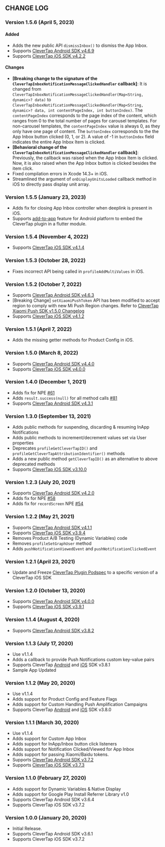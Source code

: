 ## CHANGE LOG

### Version 1.5.6 (April 5, 2023)
#### Added
* Adds the new public API `dismissInbox()` to dismiss the App Inbox.
* Supports [CleverTap Android SDK v4.6.9](https://github.com/CleverTap/clevertap-android-sdk/blob/master/docs/CTCORECHANGELOG.md#version-469-march-31-2023)
* Supports [CleverTap iOS SDK v4.2.2](https://github.com/CleverTap/clevertap-ios-sdk/blob/master/CHANGELOG.md#version-422-april-03-2023)

#### Changes
* **[Breaking change to the signature of the `CleverTapInboxNotificationMessageClickedHandler` callback]**:
  It is changed from `CleverTapInboxNotificationMessageClickedHandler(Map<String, dynamic>? data)` to `CleverTapInboxNotificationMessageClickedHandler(Map<String, dynamic>? data, int contentPageIndex, int buttonIndex)`. The `contentPageIndex` corresponds to the page index of the content, which ranges from 0 to the total number of pages for carousel templates. For non-carousel templates, the `contentPageIndex` value is always 0, as they only have one page of content. The `buttonIndex` corresponds to the the App Inbox button clicked (0, 1, or 2). A value of -1 in `buttonIndex` field indicates the entire App Inbox Item is clicked.
* **[Behavioral change of the `CleverTapInboxNotificationMessageClickedHandler` callback]**:
  Previously, the callback was raised when the App Inbox Item is clicked. Now, it is also raised when the App Inbox button is clicked besides the item click.
* Fixed compilation errors in Xcode 14.3+ in iOS.
* Streamlined the argument of `onDisplayUnitsLoaded` callback method in iOS to directly pass display unit array.

### Version 1.5.5 (January 23, 2023)
* Adds fix for closing App Inbox controller when deeplink is present in iOS.
* Supports [add-to-app](https://docs.flutter.dev/development/add-to-app) feature for Android platform to embed the CleverTap plugin in a flutter module.

### Version 1.5.4 (November 4, 2022)
* Supports [CleverTap iOS SDK v4.1.4](https://github.com/CleverTap/clevertap-ios-sdk/blob/master/CHANGELOG.md#version-414-october-24-2022)

### Version 1.5.3 (October 28, 2022)
* Fixes incorrect API being called in `profileAddMultiValues` in iOS.

### Version 1.5.2 (October 7, 2022)
* Supports [CleverTap Android SDK v4.6.3](https://github.com/CleverTap/clevertap-android-sdk/releases/tag/corev4.6.3)
* [Breaking Change] `setXiaomiPushToken` API has been modified to accept region to comply with new Mi Push Region changes. Refer to [CleverTap Xiaomi Push SDK v1.5.0 Changelog](https://github.com/CleverTap/clevertap-android-sdk/blob/master/docs/CTXIAOMIPUSHCHANGELOG.md)
* Supports [CleverTap iOS SDK v4.1.2](https://github.com/CleverTap/clevertap-ios-sdk/blob/master/CHANGELOG.md#version-412-september-16-2022)

### Version 1.5.1 (April 7, 2022)
* Adds the missing getter methods for Product Config in iOS.

### Version 1.5.0 (March 8, 2022)
* Supports [CleverTap Android SDK v4.4.0](https://github.com/CleverTap/clevertap-android-sdk/releases/tag/core-v4.4.0)
* Supports [CleverTap iOS SDK v4.0.0](https://github.com/CleverTap/clevertap-ios-sdk/releases/tag/4.0.0) 

### Version 1.4.0 (December 1, 2021)
* Adds fix for NPE [#61](https://github.com/CleverTap/clevertap-flutter/issues/61)
* Adds `result.success(null)` for all method calls [#81](https://github.com/CleverTap/clevertap-flutter/issues/81)
* Supports [CleverTap Android SDK v4.3.1](https://github.com/CleverTap/clevertap-android-sdk/releases/tag/core-v4.3.1)

### Version 1.3.0 (September 13, 2021)
* Adds public methods for suspending, discarding & resuming InApp Notifications
* Adds public methods to increment/decrement values set via User properties
* Deprecates `profileGetCleverTapID()` and `profileGetCleverTapAttributionIdentifier()` methods
* Adds a new public method `getCleverTapID()` as an alternative to above deprecated methods
* Supports [CleverTap iOS SDK v3.10.0](https://github.com/CleverTap/clevertap-ios-sdk/releases/tag/3.10.0)

### Version 1.2.3 (July 20, 2021)
* Supports [CleverTap Android SDK v4.2.0](https://github.com/CleverTap/clevertap-android-sdk/releases/tag/core-v4.2.0)
* Adds fix for NPE [#58](https://github.com/CleverTap/clevertap-flutter/issues/58)
* Adds fix for `recordScreen` NPE [#54](https://github.com/CleverTap/clevertap-flutter/issues/54)

### Version 1.2.2 (May 21, 2021)
* Supports [CleverTap Android SDK v4.1.1](https://github.com/CleverTap/clevertap-android-sdk/releases/tag/core-v4.1.1)
* Supports [CleverTap iOS SDK v3.9.4](https://github.com/CleverTap/clevertap-ios-sdk/releases/tag/3.9.4)
* Removes Product A/B Testing (Dynamic Variables) code
* Removes `profileSetGraphUser` method
* Adds `pushNotificationViewedEvent` and `pushNotificationClickedEvent`

### Version 1.2.1 (April 23, 2021)
* Update and Freeze [CleverTap Plugin Podspec](https://github.com/CleverTap/clevertap-flutter/blob/master/ios/clevertap_plugin.podspec) to a specific version of a CleverTap iOS SDK

### Version 1.2.0 (October 13, 2020)
* Supports [CleverTap Android SDK v4.0.0](https://github.com/CleverTap/clevertap-android-sdk/releases/tag/core-v4.0.0)
* Supports [CleverTap iOS SDK v3.9.1](https://github.com/CleverTap/clevertap-ios-sdk/releases/tag/3.9.1)

### Version 1.1.4 (August 4, 2020)
* Supports [CleverTap Android SDK v3.8.2](https://github.com/CleverTap/clevertap-android-sdk/releases/tag/3.8.2)

### Version 1.1.3 (July 17, 2020)
* Use v1.1.4
* Adds a callback to provide Push Notifications custom key-value pairs
* Supports CleverTap [Android](https://github.com/CleverTap/clevertap-android-sdk/releases/tag/3.8.1) and [iOS](https://github.com/CleverTap/clevertap-ios-sdk/releases/tag/3.8.1) SDK v3.8.1
* Sample App Updated

### Version 1.1.2 (May 20, 2020)
* Use v1.1.4
* Adds support for Product Config and Feature Flags
* Adds support for Custom Handling Push Amplification Campaigns
* Supports CleverTap [Android](https://github.com/CleverTap/clevertap-android-sdk/releases/tag/3.8.0) and [iOS](https://github.com/CleverTap/clevertap-ios-sdk/releases/tag/3.8.0) SDK v3.8.0

### Version 1.1.1 (March 30, 2020)
* Use v1.1.4
* Adds support for Custom App Inbox
* Adds support for InApp/Inbox button click listeners
* Adds support for Notification Clicked/Viewed for App Inbox
* Adds support for passing Xiaomi/Baidu tokens.
* Supports [CleverTap Android SDK v3.7.2](https://github.com/CleverTap/clevertap-android-sdk/releases/tag/3.7.2)
* Supports [CleverTap iOS SDK v3.7.3](https://github.com/CleverTap/clevertap-ios-sdk/releases/tag/3.7.3)

### Version 1.1.0 (February 27, 2020)
* Adds support for Dynamic Variables & Native Display
* Adds support for Google Play Install Referrer Library v1.0
* Supports CleverTap Android SDK v3.6.4
* Supports CleverTap iOS SDK v3.7.2

### Version 1.0.0 (January 20, 2020)
* Initial Release.
* Supports CleverTap Android SDK v3.6.1
* Supports CleverTap iOS SDK v3.7.2
